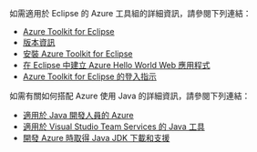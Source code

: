 如需適用於 Eclipse 的 Azure 工具組的詳細資訊，請參閱下列連結： 

* [Azure Toolkit for Eclipse](../eclipse/azure-toolkit-for-eclipse.md) 
* [版本資訊](https://github.com/Microsoft/azure-tools-for-java/releases) 
* [安裝 Azure Toolkit for Eclipse](../eclipse/azure-toolkit-for-eclipse-installation.md) 
* [在 Eclipse 中建立 Azure Hello World Web 應用程式](../eclipse/azure-toolkit-for-eclipse-create-hello-world-web-app.md) 
* [Azure Toolkit for Eclipse 的登入指示](../eclipse/azure-toolkit-for-eclipse-sign-in-instructions.md) 

如需有關如何搭配 Azure 使用 Java 的詳細資訊，請參閱下列連結： 

* [適用於 Java 開發人員的 Azure](https://docs.microsoft.com/java/azure/) 
* [適用於 Visual Studio Team Services 的 Java 工具](/azure/devops/java/)
* [開發 Azure 時取得 Java JDK 下載和支援](https://aka.ms/azure-jdks)
<!-- TODO: Add URLs for Java in VSCode here --> 
